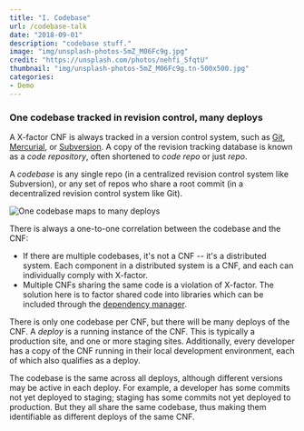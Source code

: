 ```yaml
---
title: "I. Codebase"
url: /codebase-talk
date: "2018-09-01"
description: "codebase stuff."
image: "img/unsplash-photos-5mZ_M06Fc9g.jpg"
credit: "https://unsplash.com/photos/nehfi_SfqtU"
thumbnail: "img/unsplash-photos-5mZ_M06Fc9g.tn-500x500.jpg"
categories:
- Demo
---
```

### One codebase tracked in revision control, many deploys

A X-factor CNF is always tracked in a version control system, such as [Git](http://git-scm.com/), [Mercurial](https://www.mercurial-scm.org/), or [Subversion](http://subversion.apache.org/).  A copy of the revision tracking database is known as a *code repository*, often shortened to *code repo* or just *repo*.

A *codebase* is any single repo (in a centralized revision control system like Subversion), or any set of repos who share a root commit (in a decentralized revision control system like Git).

![One codebase maps to many deploys](/img/codebase-deploys.png)

There is always a one-to-one correlation between the codebase and the CNF:

* If there are multiple codebases, it's not a CNF -- it's a distributed system.  Each component in a distributed system is a CNF, and each can individually comply with X-factor.
* Multiple CNFs sharing the same code is a violation of X-factor.  The solution here is to factor shared code into libraries which can be included through the [dependency manager](/dependencies-talk).

There is only one codebase per CNF, but there will be many deploys of the CNF.  A *deploy* is a running instance of the CNF.  This is typically a production site, and one or more staging sites.  Additionally, every developer has a copy of the CNF running in their local development environment, each of which also qualifies as a deploy.

The codebase is the same across all deploys, although different versions may be active in each deploy.  For example, a developer has some commits not yet deployed to staging; staging has some commits not yet deployed to production.  But they all share the same codebase, thus making them identifiable as different deploys of the same CNF.

